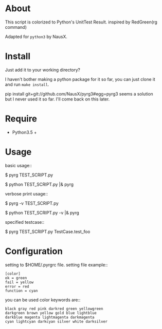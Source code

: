 About
=====
This script is colorized to Python's UnitTest Result.
inspired by RedGreen(rg command)

Adapted for `python3` by NausX.


Install
=======
Just add it to your working directory?

I haven't bother making a python package for it so far, you can just clone it
and run `make install`.

pip install git+git://github.com/NausX/pyrg3#egg=pyrg3 seems a solution but I
never used it so far. I'll come back on this later.



Require
=======
* Python3.5 +


Usage
=====
basic usage::

  $ pyrg TEST_SCRIPT.py

  $ python TEST_SCRIPT.py |& pyrg

verbose print usage::

  $ pyrg -v TEST_SCRIPT.py

  $ python TEST_SCRIPT.py -v |& pyrg

specified testcase::

  $ pyrg TEST_SCRIPT.py TestCase.test_foo


Configuration
=============
setting to $HOME/.pyrgrc file.
setting file example::

    [color]
    ok = green
    fail = yellow
    error = red
    function = cyan

you can be used color keywords are::

    black gray red pink darkred green yellowgreen
    darkgreen brown yellow gold blue lightblue
    darkblue magenta lightmagenta darkmagenta
    cyan lightcyan darkcyan silver white darksilver

